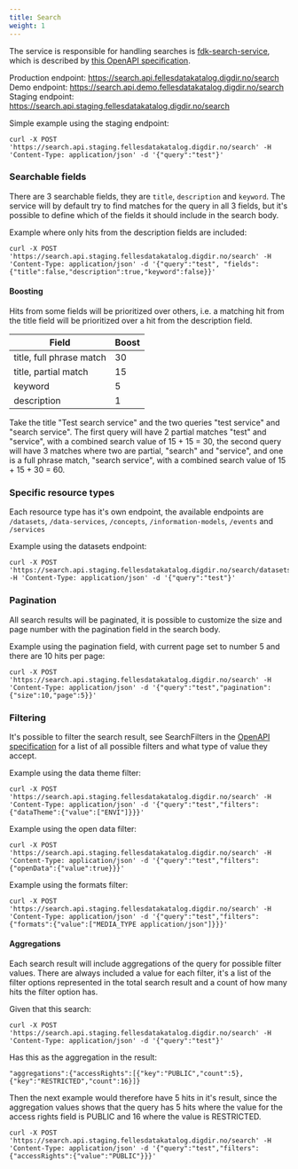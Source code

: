 ```yaml
---
title: Search
weight: 1
---
```


The service is responsible for handling searches is [fdk-search-service](https://github.com/Informasjonsforvaltning/fdk-search-service), which is described by [this OpenAPI specification](https://raw.githubusercontent.com/Informasjonsforvaltning/fdk-search-service/main/openapi.yaml).

Production endpoint: <https://search.api.fellesdatakatalog.digdir.no/search>
Demo endpoint: <https://search.api.demo.fellesdatakatalog.digdir.no/search>
Staging endpoint: <https://search.api.staging.fellesdatakatalog.digdir.no/search>

Simple example using the staging endpoint:
```Shell
curl -X POST 'https://search.api.staging.fellesdatakatalog.digdir.no/search' -H 'Content-Type: application/json' -d '{"query":"test"}'
```

### Searchable fields

There are 3 searchable fields, they are `title`, `description` and `keyword`. The service will by default try to find matches for the query in all 3 fields, but it's possible to define which of the fields it should include in the search body.

Example where only hits from the description fields are included:
```Shell
curl -X POST 'https://search.api.staging.fellesdatakatalog.digdir.no/search' -H 'Content-Type: application/json' -d '{"query":"test", "fields": {"title":false,"description":true,"keyword":false}}'
```

#### Boosting

Hits from some fields will be prioritized over others, i.e. a matching hit from the title field will be prioritized over a hit from the description field.

| Field | Boost |
| ------ | ------ |
| title, full phrase match | 30 |
| title, partial match | 15 |
| keyword | 5 |
| description | 1 |

Take the title "Test search service" and the two queries "test service" and "search service". The first query will have 2 partial matches "test" and "service", with a combined search value of 15 + 15 = 30, the second query will have 3 matches where two are partial, "search" and "service", and one is a full phrase match, "search service", with a combined search value of 15 + 15 + 30 = 60.

### Specific resource types

Each resource type has it's own endpoint, the available endpoints are `/datasets`, `/data-services`, `/concepts`, `/information-models`, `/events` and `/services`

Example using the datasets endpoint:
```Shell
curl -X POST 'https://search.api.staging.fellesdatakatalog.digdir.no/search/datasets' -H 'Content-Type: application/json' -d '{"query":"test"}'
```

### Pagination

All search results will be paginated, it is possible to customize the size and page number with the pagination field in the search body.

Example using the pagination field, with current page set to number 5 and there are 10 hits per page:
```Shell
curl -X POST 'https://search.api.staging.fellesdatakatalog.digdir.no/search' -H 'Content-Type: application/json' -d '{"query":"test","pagination":{"size":10,"page":5}}'
```

### Filtering

It's possible to filter the search result, see SearchFilters in the [OpenAPI specification](https://raw.githubusercontent.com/Informasjonsforvaltning/fdk-search-service/main/openapi.yaml) for a list of all possible filters and what type of value they accept.

Example using the data theme filter:
```Shell
curl -X POST 'https://search.api.staging.fellesdatakatalog.digdir.no/search' -H 'Content-Type: application/json' -d '{"query":"test","filters":{"dataTheme":{"value":["ENVI"]}}}'
```

Example using the open data filter:
```Shell
curl -X POST 'https://search.api.staging.fellesdatakatalog.digdir.no/search' -H 'Content-Type: application/json' -d '{"query":"test","filters":{"openData":{"value":true}}}'
```

Example using the formats filter:
```Shell
curl -X POST 'https://search.api.staging.fellesdatakatalog.digdir.no/search' -H 'Content-Type: application/json' -d '{"query":"test","filters":{"formats":{"value":["MEDIA_TYPE application/json"]}}}'
```

#### Aggregations

Each search result will include aggregations of the query for possible filter values. There are always included a value for each filter, it's a list of the filter options represented in the total search result and a count of how many hits the filter option has.

Given that this search:
```Shell
curl -X POST 'https://search.api.staging.fellesdatakatalog.digdir.no/search' -H 'Content-Type: application/json' -d '{"query":"test"}'
```
Has this as the aggregation in the result:
```
"aggregations":{"accessRights":[{"key":"PUBLIC","count":5},{"key":"RESTRICTED","count":16}]}
```

Then the next example would therefore have 5 hits in it's result, since the aggregation values shows that the query has 5 hits where the value for the access rights field is PUBLIC and 16 where the value is RESTRICTED.
```Shell
curl -X POST 'https://search.api.staging.fellesdatakatalog.digdir.no/search' -H 'Content-Type: application/json' -d '{"query":"test","filters":{"accessRights":{"value":"PUBLIC"}}}'
```
